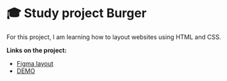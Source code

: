 # :mortar_board: Study project Burger

For this project, I am learning how to layout websites using HTML and CSS. 

**Links on the project:**

- [Figma layout](https://www.figma.com/design/SRM10RipC44tfSQxpxQpQE/Burgers-Menu-%2F-Contact?node-id=0-1&node-type=canvas&t=vIy72naIqfihPnGn-0)
- [DEMO](https://akemano.github.io/Study-project-burger/)
